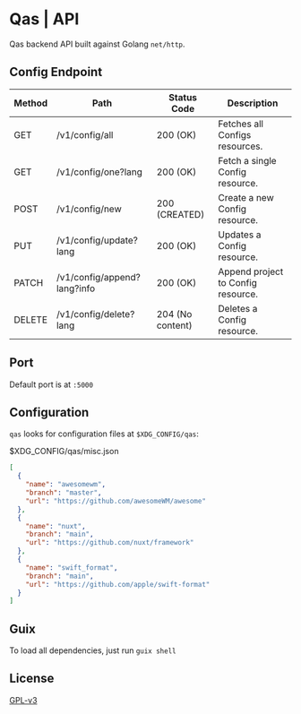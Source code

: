# Qas | API

Qas backend API built against Golang `net/http`.

## Config Endpoint

| Method | Path                        | Status Code      | Description                        |
| ------ | --------------------------- | ---------------- | ---------------------------------- |
| GET    | /v1/config/all              | 200 (OK)         | Fetches all Configs resources.     |
| GET    | /v1/config/one?lang         | 200 (OK)         | Fetch a single Config resource.    |
| POST   | /v1/config/new              | 200 (CREATED)    | Create a new Config resource.      |
| PUT    | /v1/config/update?lang      | 200 (OK)         | Updates a Config resource.         |
| PATCH  | /v1/config/append?lang?info | 200 (OK)         | Append project to Config resource. |
| DELETE | /v1/config/delete?lang      | 204 (No content) | Deletes a Config resource.         |

## Port

Default port is at `:5000`

## Configuration

`qas` looks for configuration files at `$XDG_CONFIG/qas`:

$XDG_CONFIG/qas/misc.json

```json
[
  {
    "name": "awesomewm",
    "branch": "master",
    "url": "https://github.com/awesomeWM/awesome"
  },
  {
    "name": "nuxt",
    "branch": "main",
    "url": "https://github.com/nuxt/framework"
  },
  {
    "name": "swift_format",
    "branch": "main",
    "url": "https://github.com/apple/swift-format"
  }
]
```

## Guix

To load all dependencies, just run `guix shell`

## License

[GPL-v3](https://www.gnu.org/licenses/gpl-3.0.en.html)
